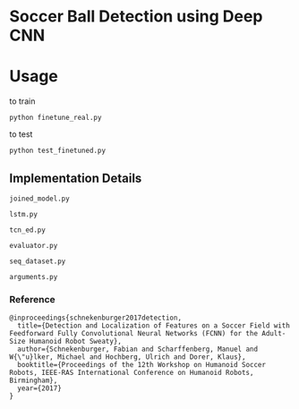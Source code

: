 # Soccer Ball Detection using Deep CNN

# Usage
to train
```
python finetune_real.py
```
to test
```
python test_finetuned.py
```

## Implementation Details
```
joined_model.py
```


```
lstm.py
```

```
tcn_ed.py
```

```
evaluator.py
```

```
seq_dataset.py
```

```
arguments.py
```

### Reference

```
@inproceedings{schnekenburger2017detection,
  title={Detection and Localization of Features on a Soccer Field with Feedforward Fully Convolutional Neural Networks (FCNN) for the Adult-Size Humanoid Robot Sweaty},
  author={Schnekenburger, Fabian and Scharffenberg, Manuel and W{\"u}lker, Michael and Hochberg, Ulrich and Dorer, Klaus},
  booktitle={Proceedings of the 12th Workshop on Humanoid Soccer Robots, IEEE-RAS International Conference on Humanoid Robots, Birmingham},
  year={2017}
}
```

